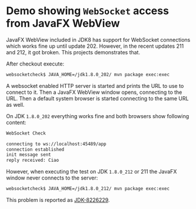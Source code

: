 # Demo showing `WebSocket` access from JavaFX WebView

JavaFX WebView included in JDK8 has support for WebSocket connections
which works fine up until update 202. However, in the recent
updates 211 and 212, it got broken. This projects demonstrates that.

After checkout execute:
```bash
websocketcheck$ JAVA_HOME=/jdk1.8.0_202/ mvn package exec:exec
```
A websocket enabled HTTP server is started and prints the URL 
to use to connect to it. Then a JavaFX WebView window opens, connecting
to the URL. Then a default system browser is started connecting to the
same URL as well.

On JDK `1.8.0_202` everything works fine and both browsers show following content:
```html
WebSocket Check

connecting to ws://localhost:45489/app
connection established
init message sent
reply received: Ciao
```

However, when executing the test on JDK `1.8.0_212` or 211 the JavaFX window
never connects to the server:
```bash
websocketcheck$ JAVA_HOME=/jdk1.8.0_212/ mvn package exec:exec
```

This problem is reported as [JDK-8226229](https://bugs.openjdk.java.net/browse/JDK-8226229).
